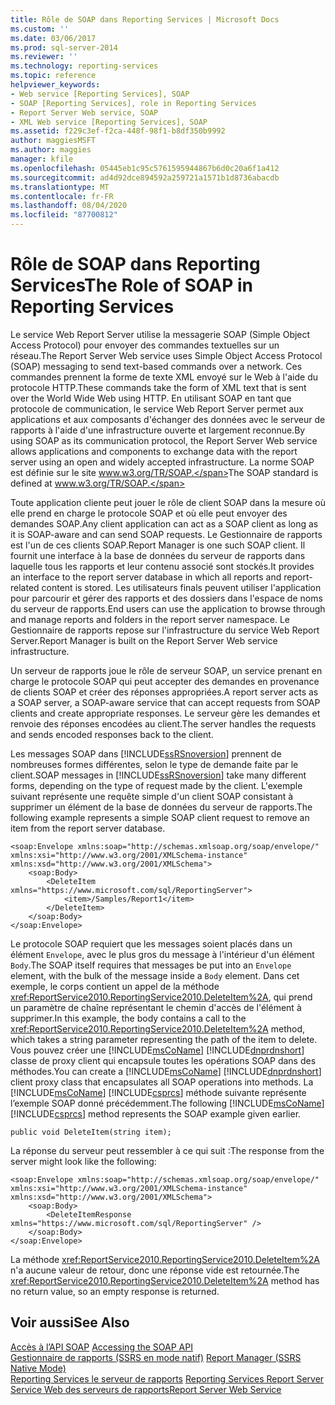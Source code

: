 ```yaml
---
title: Rôle de SOAP dans Reporting Services | Microsoft Docs
ms.custom: ''
ms.date: 03/06/2017
ms.prod: sql-server-2014
ms.reviewer: ''
ms.technology: reporting-services
ms.topic: reference
helpviewer_keywords:
- Web service [Reporting Services], SOAP
- SOAP [Reporting Services], role in Reporting Services
- Report Server Web service, SOAP
- XML Web service [Reporting Services], SOAP
ms.assetid: f229c3ef-f2ca-448f-98f1-b8df350b9992
author: maggiesMSFT
ms.author: maggies
manager: kfile
ms.openlocfilehash: 05445eb1c95c5761595944867b6d0c20a6f1a412
ms.sourcegitcommit: ad4d92dce894592a259721a1571b1d8736abacdb
ms.translationtype: MT
ms.contentlocale: fr-FR
ms.lasthandoff: 08/04/2020
ms.locfileid: "87700812"
---
```

# <a name="the-role-of-soap-in-reporting-services"></a><span data-ttu-id="23c78-102">Rôle de SOAP dans Reporting Services</span><span class="sxs-lookup"><span data-stu-id="23c78-102">The Role of SOAP in Reporting Services</span></span>
  <span data-ttu-id="23c78-103">Le service Web Report Server utilise la messagerie SOAP (Simple Object Access Protocol) pour envoyer des commandes textuelles sur un réseau.</span><span class="sxs-lookup"><span data-stu-id="23c78-103">The Report Server Web service uses Simple Object Access Protocol (SOAP) messaging to send text-based commands over a network.</span></span> <span data-ttu-id="23c78-104">Ces commandes prennent la forme de texte XML envoyé sur le Web à l'aide du protocole HTTP.</span><span class="sxs-lookup"><span data-stu-id="23c78-104">These commands take the form of XML text that is sent over the World Wide Web using HTTP.</span></span> <span data-ttu-id="23c78-105">En utilisant SOAP en tant que protocole de communication, le service Web Report Server permet aux applications et aux composants d'échanger des données avec le serveur de rapports à l'aide d'une infrastructure ouverte et largement reconnue.</span><span class="sxs-lookup"><span data-stu-id="23c78-105">By using SOAP as its communication protocol, the Report Server Web service allows applications and components to exchange data with the report server using an open and widely accepted infrastructure.</span></span> <span data-ttu-id="23c78-106">La norme SOAP est définie sur le site www.w3.org/TR/SOAP.</span><span class="sxs-lookup"><span data-stu-id="23c78-106">The SOAP standard is defined at www.w3.org/TR/SOAP.</span></span>  
  
 <span data-ttu-id="23c78-107">Toute application cliente peut jouer le rôle de client SOAP dans la mesure où elle prend en charge le protocole SOAP et où elle peut envoyer des demandes SOAP.</span><span class="sxs-lookup"><span data-stu-id="23c78-107">Any client application can act as a SOAP client as long as it is SOAP-aware and can send SOAP requests.</span></span> <span data-ttu-id="23c78-108">Le Gestionnaire de rapports est l'un de ces clients SOAP.</span><span class="sxs-lookup"><span data-stu-id="23c78-108">Report Manager is one such SOAP client.</span></span> <span data-ttu-id="23c78-109">Il fournit une interface à la base de données du serveur de rapports dans laquelle tous les rapports et leur contenu associé sont stockés.</span><span class="sxs-lookup"><span data-stu-id="23c78-109">It provides an interface to the report server database in which all reports and report-related content is stored.</span></span> <span data-ttu-id="23c78-110">Les utilisateurs finals peuvent utiliser l'application pour parcourir et gérer des rapports et des dossiers dans l'espace de noms du serveur de rapports.</span><span class="sxs-lookup"><span data-stu-id="23c78-110">End users can use the application to browse through and manage reports and folders in the report server namespace.</span></span> <span data-ttu-id="23c78-111">Le Gestionnaire de rapports repose sur l'infrastructure du service Web Report Server.</span><span class="sxs-lookup"><span data-stu-id="23c78-111">Report Manager is built on the Report Server Web service infrastructure.</span></span>  
  
 <span data-ttu-id="23c78-112">Un serveur de rapports joue le rôle de serveur SOAP, un service prenant en charge le protocole SOAP qui peut accepter des demandes en provenance de clients SOAP et créer des réponses appropriées.</span><span class="sxs-lookup"><span data-stu-id="23c78-112">A report server acts as a SOAP server, a SOAP-aware service that can accept requests from SOAP clients and create appropriate responses.</span></span> <span data-ttu-id="23c78-113">Le serveur gère les demandes et renvoie des réponses encodées au client.</span><span class="sxs-lookup"><span data-stu-id="23c78-113">The server handles the requests and sends encoded responses back to the client.</span></span>  
  
 <span data-ttu-id="23c78-114">Les messages SOAP dans [!INCLUDE[ssRSnoversion](../../includes/ssrsnoversion-md.md)] prennent de nombreuses formes différentes, selon le type de demande faite par le client.</span><span class="sxs-lookup"><span data-stu-id="23c78-114">SOAP messages in [!INCLUDE[ssRSnoversion](../../includes/ssrsnoversion-md.md)] take many different forms, depending on the type of request made by the client.</span></span> <span data-ttu-id="23c78-115">L'exemple suivant représente une requête simple d'un client SOAP consistant à supprimer un élément de la base de données du serveur de rapports.</span><span class="sxs-lookup"><span data-stu-id="23c78-115">The following example represents a simple SOAP client request to remove an item from the report server database.</span></span>  
  
```  
<soap:Envelope xmlns:soap="http://schemas.xmlsoap.org/soap/envelope/" xmlns:xsi="http://www.w3.org/2001/XMLSchema-instance" xmlns:xsd="http://www.w3.org/2001/XMLSchema">  
    <soap:Body>  
        <DeleteItem xmlns="https://www.microsoft.com/sql/ReportingServer">  
            <item>/Samples/Report1</item>  
        </DeleteItem>  
    </soap:Body>  
</soap:Envelope>  
```  
  
 <span data-ttu-id="23c78-116">Le protocole SOAP requiert que les messages soient placés dans un élément `Envelope`, avec le plus gros du message à l'intérieur d'un élément `Body`.</span><span class="sxs-lookup"><span data-stu-id="23c78-116">The SOAP itself requires that messages be put into an `Envelope` element, with the bulk of the message inside a `Body` element.</span></span> <span data-ttu-id="23c78-117">Dans cet exemple, le corps contient un appel de la méthode <xref:ReportService2010.ReportingService2010.DeleteItem%2A>, qui prend un paramètre de chaîne représentant le chemin d'accès de l'élément à supprimer.</span><span class="sxs-lookup"><span data-stu-id="23c78-117">In this example, the body contains a call to the <xref:ReportService2010.ReportingService2010.DeleteItem%2A> method, which takes a string parameter representing the path of the item to delete.</span></span> <span data-ttu-id="23c78-118">Vous pouvez créer une [!INCLUDE[msCoName](../../includes/msconame-md.md)] [!INCLUDE[dnprdnshort](../../includes/dnprdnshort-md.md)] classe de proxy client qui encapsule toutes les opérations SOAP dans des méthodes.</span><span class="sxs-lookup"><span data-stu-id="23c78-118">You can create a [!INCLUDE[msCoName](../../includes/msconame-md.md)] [!INCLUDE[dnprdnshort](../../includes/dnprdnshort-md.md)] client proxy class that encapsulates all SOAP operations into methods.</span></span> <span data-ttu-id="23c78-119">La [!INCLUDE[msCoName](../../includes/msconame-md.md)] [!INCLUDE[csprcs](../../includes/csprcs-md.md)] méthode suivante représente l’exemple SOAP donné précédemment.</span><span class="sxs-lookup"><span data-stu-id="23c78-119">The following [!INCLUDE[msCoName](../../includes/msconame-md.md)] [!INCLUDE[csprcs](../../includes/csprcs-md.md)] method represents the SOAP example given earlier.</span></span>  
  
```  
public void DeleteItem(string item);  
```  
  
 <span data-ttu-id="23c78-120">La réponse du serveur peut ressembler à ce qui suit :</span><span class="sxs-lookup"><span data-stu-id="23c78-120">The response from the server might look like the following:</span></span>  
  
```  
<soap:Envelope xmlns:soap="http://schemas.xmlsoap.org/soap/envelope/" xmlns:xsi="http://www.w3.org/2001/XMLSchema-instance" xmlns:xsd="http://www.w3.org/2001/XMLSchema">  
    <soap:Body>  
        <DeleteItemResponse xmlns="https://www.microsoft.com/sql/ReportingServer" />  
    </soap:Body>  
</soap:Envelope>  
```  
  
 <span data-ttu-id="23c78-121">La méthode <xref:ReportService2010.ReportingService2010.DeleteItem%2A> n'a aucune valeur de retour, donc une réponse vide est retournée.</span><span class="sxs-lookup"><span data-stu-id="23c78-121">The <xref:ReportService2010.ReportingService2010.DeleteItem%2A> method has no return value, so an empty response is returned.</span></span>  
  
## <a name="see-also"></a><span data-ttu-id="23c78-122">Voir aussi</span><span class="sxs-lookup"><span data-stu-id="23c78-122">See Also</span></span>  
 <span data-ttu-id="23c78-123">[Accès à l’API SOAP](accessing-the-soap-api.md) </span><span class="sxs-lookup"><span data-stu-id="23c78-123">[Accessing the SOAP API](accessing-the-soap-api.md) </span></span>  
 <span data-ttu-id="23c78-124">[Gestionnaire de rapports &#40;SSRS en mode natif&#41;](../report-manager-ssrs-native-mode.md) </span><span class="sxs-lookup"><span data-stu-id="23c78-124">[Report Manager  &#40;SSRS Native Mode&#41;](../report-manager-ssrs-native-mode.md) </span></span>  
 <span data-ttu-id="23c78-125">[Reporting Services le serveur de rapports](../reporting-services-report-server.md) </span><span class="sxs-lookup"><span data-stu-id="23c78-125">[Reporting Services Report Server](../reporting-services-report-server.md) </span></span>  
 [<span data-ttu-id="23c78-126">Service Web des serveurs de rapports</span><span class="sxs-lookup"><span data-stu-id="23c78-126">Report Server Web Service</span></span>](report-server-web-service.md)  
  
  
